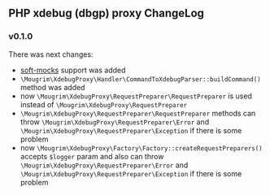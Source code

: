 ## PHP xdebug (dbgp) proxy ChangeLog

### v0.1.0

There was next changes:

- [soft-mocks](https://github.com/badoo/soft-mocks/#using-with-xdebug) support was added
- `\Mougrim\XdebugProxy\Handler\CommandToXdebugParser::buildCommand()` method was added
- now `\Mougrim\XdebugProxy\RequestPreparer\RequestPreparer` is used instead of `\Mougrim\XdebugProxy\RequestPreparer`
- `\Mougrim\XdebugProxy\RequestPreparer\RequestPreparer` methods can throw `\Mougrim\XdebugProxy\RequestPreparer\Error` and `\Mougrim\XdebugProxy\RequestPreparer\Exception` if there is some problem
- now `\Mougrim\XdebugProxy\Factory\Factory::createRequestPreparers()` accepts `$logger` param and also can throw `\Mougrim\XdebugProxy\RequestPreparer\Error` and `\Mougrim\XdebugProxy\RequestPreparer\Exception` if there is some problem
